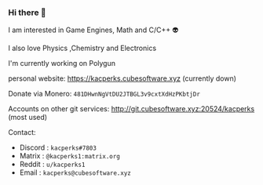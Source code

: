 ### Hi there 👋
I am interested in Game Engines, Math and C/C++ 👽

I also love Physics ,Chemistry and Electronics

I'm currently working on Polygun

personal website: https://kacperks.cubesoftware.xyz (currently down)

Donate via Monero: ` 481DHwnNgVtDU2JTBGL3v9cxtXdHzPKbtjDr `

Accounts on other git services:
http://git.cubesoftware.xyz:20524/kacperks (most used)

Contact:
* Discord : `kacperks#7803`
* Matrix : ` @kacperks1:matrix.org `
* Reddit : ` u/kacperks1 `
* Email : `kacperks@cubesoftware.xyz`
